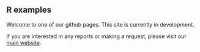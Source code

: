 ## R examples

Welcome to one of our github pages. This site is currently in development.

If you are interested in any reports or making a request, please visit our [main website](https://www.kpho.org.uk/).